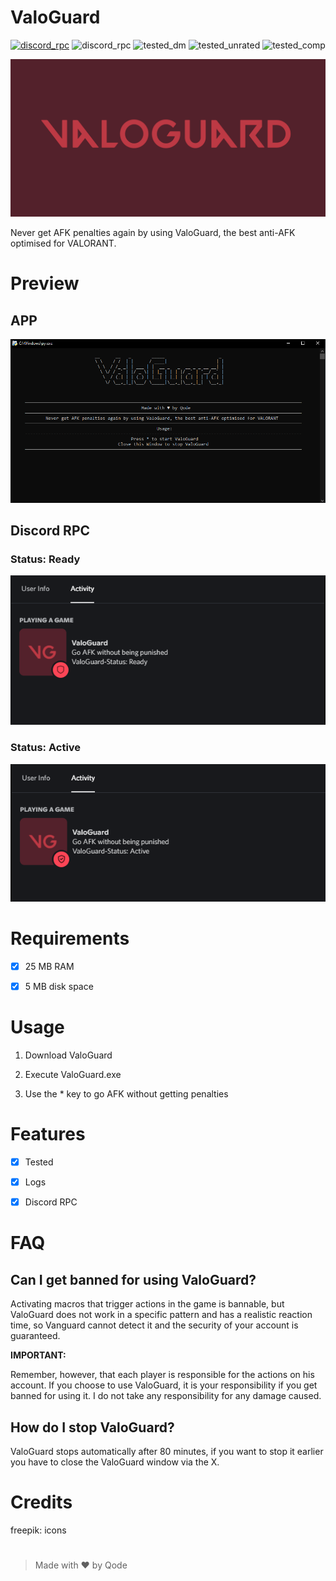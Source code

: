 # ValoGuard
[![discord_rpc](https://img.shields.io/badge/JOIN-DISCORD%20SERVER-blue)](https://discord.com/invite/CVRmYjPnzz) ![discord_rpc](https://img.shields.io/badge/USING-DISCORD%20RPC-blue) ![tested_dm](https://img.shields.io/badge/TESTED-DEATHMATCH-yellowgreen) ![tested_unrated](https://img.shields.io/badge/TESTED-UNRATED-yellowgreen) ![tested_comp](https://img.shields.io/badge/TESTED-COMPETITIVE-yellowgreen)

![ValoGuard_banner](src/ValoGuard_banner.png  "ValoGuard")

Never get AFK penalties again by using ValoGuard, the best anti-AFK optimised for VALORANT.
#
  
# Preview
## APP
![ValoGuard_APP](src/preview_app.png  "ValoGuard")
## Discord RPC
### Status: Ready
![ValoGuard_RPC 1](src/preview_rpc_1.png  "ValoGuard")
### Status: Active
![ValoGuard_RPC 2](src/preview_rpc_2.png  "ValoGuard")

# Requirements

- [x] 25 MB RAM

- [x] 5 MB disk space

  

# Usage

1. Download ValoGuard

2. Execute ValoGuard.exe

3. Use the * key to go AFK without getting penalties

# Features
- [x] Tested
- [x] Logs
- [x] Discord RPC
  

# FAQ

  

## Can I get banned for using ValoGuard?

Activating macros that trigger actions in the game is bannable, but ValoGuard does not work in a specific pattern and has a realistic reaction time, so Vanguard cannot detect it and the security of your account is guaranteed.

**IMPORTANT:**

Remember, however, that each player is responsible for the actions on his account. If you choose to use ValoGuard, it is your responsibility if you get banned for using it. I do not take any responsibility for any damage caused.

  

## How do I stop ValoGuard?

ValoGuard stops automatically after 80 minutes, if you want to stop it earlier you have to close the ValoGuard window via the X.

# Credits

freepik: icons

#

> Made with ♥ by Qode
